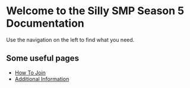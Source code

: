 # Welcome to the Silly SMP Season 5 Documentation

Use the navigation on the left to find what you need.

## Some useful pages
* [How To Join](join.md)
* [Additional Information](info.md)